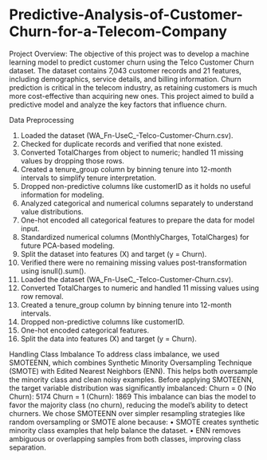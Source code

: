 # Predictive-Analysis-of-Customer-Churn-for-a-Telecom-Company

Project Overview:
The objective of this project was to develop a machine learning model to predict customer churn using the Telco Customer Churn dataset. The dataset contains 7,043 customer records and 21 features, including demographics, service details, and billing information.
Churn prediction is critical in the telecom industry, as retaining customers is much more cost-effective than acquiring new ones. This project aimed to build a predictive model and analyze the key factors that influence churn.


Data Preprocessing
1.	Loaded the dataset (WA_Fn-UseC_-Telco-Customer-Churn.csv).
2.	Checked for duplicate records and verified that none existed.
3.	Converted TotalCharges from object to numeric; handled 11 missing values by dropping those rows.
4.	Created a tenure_group column by binning tenure into 12-month intervals to simplify tenure interpretation.
5.	Dropped non-predictive columns like customerID as it holds no useful information for modeling.
6.	Analyzed categorical and numerical columns separately to understand value distributions.
7.	One-hot encoded all categorical features to prepare the data for model input.
8.	Standardized numerical columns (MonthlyCharges, TotalCharges) for future PCA-based modeling.
9.	Split the dataset into features (X) and target (y = Churn).
10.	Verified there were no remaining missing values post-transformation using isnull().sum().
11.	Loaded the dataset (WA_Fn-UseC_-Telco-Customer-Churn.csv).
12.	Converted TotalCharges to numeric and handled 11 missing values using row removal.
13.	Created a tenure_group column by binning tenure into 12-month intervals.
14.	Dropped non-predictive columns like customerID.
15.	One-hot encoded categorical features.
16.	Split the data into features (X) and target (y = Churn).



Handling Class Imbalance
To address class imbalance, we used SMOTEENN, which combines Synthetic Minority Oversampling Technique (SMOTE) with Edited Nearest Neighbors (ENN). This helps both oversample the minority class and clean noisy examples.
Before applying SMOTEENN, the target variable distribution was significantly imbalanced:
Churn = 0 (No Churn): 5174
Churn = 1 (Churn): 1869
This imbalance can bias the model to favor the majority class (no churn), reducing the model’s ability to detect churners.
We chose SMOTEENN over simpler resampling strategies like random oversampling or SMOTE alone because:
•	SMOTE creates synthetic minority class examples that help balance the dataset.
•	ENN removes ambiguous or overlapping samples from both classes, improving class separation.
